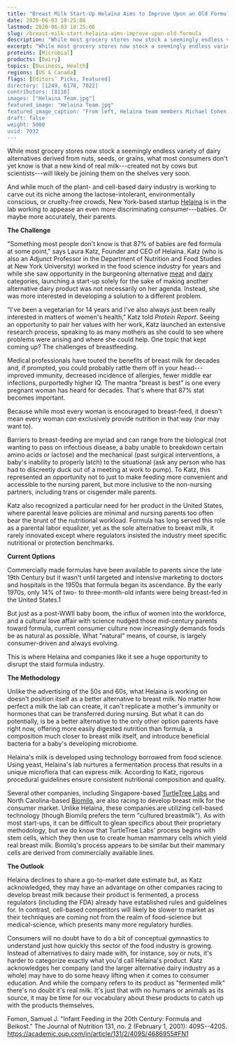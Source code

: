 ```yaml
---
title: "Breast Milk Start-Up Helaina Aims to Improve Upon an Old Formula"
date: 2020-06-03 18:25:08
lastmod: 2020-06-03 18:25:08
slug: /breast-milk-start-helaina-aims-improve-upon-old-formula
description: "While most grocery stores now stock a seemingly endless variety of dairy alternatives derived from nuts, seeds, or grains, what most consumers don’t yet know is that a new kind of real milk—created not by cows but scientists—will likely be joining them on the shelves very soon."
excerpt: "While most grocery stores now stock a seemingly endless variety of dairy alternatives derived from nuts, seeds, or grains, what most consumers don’t yet know is that a new kind of real milk—created not by cows but scientists—will likely be joining them on the shelves very soon."
proteins: [Microbial]
products: [Dairy]
topics: [Business, Health]
regions: [US & Canada]
flags: [Editors' Picks, Featured]
directory: [1249, 6178, 7022]
contributors: [8110]
images: ["Helaina Team.jpg"]
featured_image: "Helaina Team.jpg"
featured_image_caption: "From left, Helaina team members Michael Cohen, George Unc, Laura Katz, and Roma Vishwanath in the lab."
draft: false
weight: 5000
uuid: 7032
---
```

While most grocery stores now stock a seemingly endless variety of dairy
alternatives derived from nuts, seeds, or grains, what most consumers
don't yet know is that a new kind of real milk---created not by cows but
scientists---will likely be joining them on the shelves very soon.

And while much of the plant- and cell-based dairy industry is working to
carve out its niche among the lactose-intolerant, environmentally
conscious, or cruelty-free crowds, New York-based startup
[Helaina](/directory/helaina) is in the lab working to appease an even
more discriminating consumer---babies. Or maybe more accurately,
their parents.

**The Challenge**

"Something most people don't know is that 87% of babies are fed formula
at some point," says Laura Katz, Founder and CEO of Helaina. Katz (who
is also an Adjunct Professor in the Department of Nutrition and Food
Studies at New York University) worked in the food science industry for
years and while she saw opportunity in the burgeoning alternative
[meat](/meat) and [dairy](/dairy) categories, launching a start-up
solely for the sake of making another alternative dairy product was not
necessarily on her agenda. Instead, she was more interested in
developing a solution to a different problem.

"I've been a vegetarian for 14 years and I've also always just been
really interested in matters of women's health," Katz told *Protein
Report*. Seeing an opportunity to pair her values with her work, Katz
launched an extensive research process, speaking to as many mothers as
she could to see where problems were arising and where she could help.
One topic that kept coming up? The challenges of breastfeeding.

Medical professionals have touted the benefits of breast milk for
decades and, if prompted, you could probably rattle them off in your
head---improved immunity, decreased incidence of allergies, fewer middle
ear infections, purportedly higher IQ. The mantra "breast is best" is
one every pregnant woman has heard for decades. That's where that 87%
stat becomes important.

Because while most every woman is encouraged to breast-feed, it doesn't
mean every woman *can* exclusively provide nutrition in that way (nor
may want to).

Barriers to breast-feeding are myriad and can range from the biological
(not wanting to pass on infectious disease, a baby unable to breakdown
certain amino acids or lactose) and the mechanical (past surgical
interventions, a baby's inability to properly latch) to the situational
(ask any person who has had to discreetly duck out of a meeting at work
to pump). To Katz, this represented an opportunity not to just to make
feeding more convenient and accessible to the nursing parent, but more
inclusive to the non-nursing partners, including trans or cisgender
male parents.

Katz also recognized a particular need for her product in the United
States, where parental leave policies are minimal and nursing parents
too often bear the brunt of the nutritional workload. Formula has long
served this role as a parental labor equalizer, yet as the sole
alternative to breast milk, it rarely innovated except where regulators
insisted the industry meet specific nutritional or
protection benchmarks.

**Current Options**

Commercially made formulas have been available to parents since the late
19th Century but it wasn't until targeted and intensive marketing to
doctors and hospitals in the 1950s that formula began its ascendance. By
the early 1970s, only 14% of two- to three-month-old infants were being
breast-fed in the United States.1

But just as a post-WWII baby boom, the influx of women into the
workforce, and a cultural love affair with science nudged those
mid-century parents toward formula, current consumer culture now
increasingly demands foods be as natural as possible. What "natural"
means, of course, is largely consumer-driven and always evolving.

This is where Helaina and companies like it see a huge opportunity to
disrupt the staid formula industry.

**The Methodology**

Unlike the advertising of the 50s and 60s, what Helaina is working on
doesn't position itself as a better alternative to breast milk. No
matter how perfect a milk the lab can create, it can't replicate a
mother's immunity or hormones that can be transferred during nursing.
But what it can do potentially, is be a better alternative to the only
other option parents have right now, offering more easily digested
nutrition than formula, a composition much closer to breast milk itself,
and introduce beneficial bacteria for a baby's developing microbiome.

Helaina's milk is developed using technology borrowed from food science.
Using yeast, Helaina's lab nurtures a fermentation process that results
in a unique microflora that can express milk. According to Katz,
rigorous procedural guidelines ensure consistent nutritional composition
and quality.

Several other companies, including Singapore-based [TurtleTree
Labs](/directory/turtletree-labs) and North Carolina-based
[Biomilq](/directory/biomilq), are also racing to develop breast milk
for the consumer market. Unlike Helaina, these companies are utilizing
cell-based technology (though Biomilq prefers the term "cultured
breastmilk"). As with most start-ups, it can be difficult to glean
specifics about their proprietary methodology, but we do know that
TurtleTree Labs' process begins with stem cells, which they then use to
create human mammary cells which yield real breast milk. Biomilq's
process appears to be similar but their mammary cells are derived from
commercially available lines.

**The Outlook**

Helaina declines to share a go-to-market date estimate but, as Katz
acknowledged, they may have an advantage on other companies racing to
develop breast milk because their product is fermented, a process
regulators (including the FDA) already have established rules and
guidelines for. In contrast, cell-based competitors will likely be
slower to market as their techniques are coming not from the realm of
food-science but medical-science, which presents many more
regulatory hurdles.

Consumers will no doubt have to do a bit of conceptual gymnastics to
understand just how quickly this sector of the food industry is growing.
Instead of alternatives to dairy made with, for instance, soy or nuts,
it's harder to categorize exactly what you'd call Helaina's product.
Katz acknowledges her company (and the larger alternative dairy industry
as a whole) may have to do some heavy lifting when it comes to consumer
education. And while the company refers to its product as "fermented
milk" there's no doubt it's real milk. It's just that with no humans or
animals as its source, it may be time for our vocabulary about these
products to catch up with the products themselves.

Fomon, Samuel J. "Infant Feeding in the 20th Century: Formula and
Beikost." The Journal of Nutrition 131, no. 2 (February 1, 2001):
409S--420S. <https://academic.oup.com/jn/article/131/2/409S/4686955#FN1>
